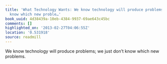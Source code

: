 ```yaml
---
title: 'What Technology Wants: We know technology will produce problems; we just don’t
  know which new proble…'
book_uuid: 4d38439a-10eb-4384-9937-69ae643c45bc
comments: []
highlighted_on: '2013-02-27T04:06:55Z'
location: '0.531918'
source: readmill
---
```


We know technology will produce problems; we just don’t know which new problems.